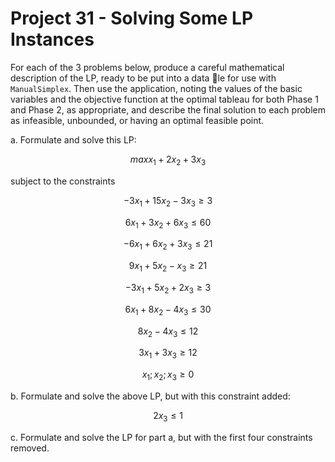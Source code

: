 # Project 31 - Solving Some LP Instances  

For each of the 3 problems below, produce a careful mathematical description of the LP, ready to be put into a data le for use with `ManualSimplex`. Then use the application, noting the values of the basic variables and the objective function at the optimal tableau for both Phase 1 and Phase 2, as appropriate, and describe the final solution to each problem as infeasible, unbounded, or having an optimal feasible point.  

a. Formulate and solve this LP:  

$$max x_1 + 2x_2 + 3x_3$$  

subject to the constraints

$$ -3x_1 + 15x_2 - 3x_3 \geq 3 $$  

$$ 6x_1 + 3x_2 + 6x_3 \leq 60 $$  

$$ -6x_1 + 6x_2 + 3x_3 \leq 21 $$  

$$ 9x_1 + 5x_2 - x_3 \geq 21 $$  

$$ -3x_1 + 5x_2 + 2x_3 \geq 3 $$ 

$$ 6x_1 + 8x_2 - 4x_3 \leq 30 $$  

$$ 8x_2 - 4x_3 \leq 12 $$  

$$ 3x_1 + 3x_3 \geq 12 $$  

$$ x_1; x_2; x_3 \geq 0 $$  

b. Formulate and solve the above LP, but with this constraint added:  

$$ 2x_3 \leq 1 $$  

c. Formulate and solve the LP for part a, but with the first four constraints removed.  
